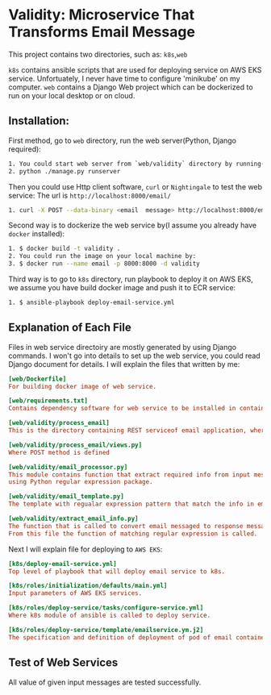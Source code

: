 Validity: Microservice That Transforms Email Message 
==========================================================================

This project contains two directories, such as:
`k8s`,`web`

`k8s` contains ansible scripts that are used for deploying service on AWS EKS service. Unfortuately, I never have time to configure 'minikube' on my computer.
`web` contains a Django Web project which can be dockerized to run on your local desktop or on cloud.


Installation:
-------------

First method, go to `web` directory, run the web server(Python, Django required):
```sh
1. You could start web server from `web/validity` directory by running(assuming Python and Django are installed):
2. python ./manage.py runserver
```
Then you could use Http client software, `curl` or `Nightingale` to test the web service:
The url is `http://localhost:8000/email/`
```sh
1. curl -X POST --data-binary <email  message> http://localhost:8000/email/
```

Second way is to dockerize the web service by(I assume you already have `docker` installed):
```sh
1. $ docker build -t validity .
2. You could run the image on your local machine by:
3. $ docker run --name email -p 8000:8000 -d validity
```

Third way is to go to `k8s` directory, run playbook to deploy it on AWS EKS,
we assume you have build docker image and push it to ECR service:
```sh
1. $ ansible-playbook deploy-email-service.yml
```

Explanation of Each File
---------------------------

Files in web service directoiry are mostly generated by using Django commands.
I won't go into details to set up the web service, you could read Django document for details.
I will explain the files that written by me:
```ini
[web/Dockerfile]
For building docker image of web service.
```

```ini
[web/requirements.txt]
Contains dependency software for web service to be installed in container.
```

```ini
[web/validity/process_email]
This is the directory containing REST serviceof email application, where when a POST request is called from client, this application respond to the request.
```

```ini
[web/validity/process_email/views.py]
Where POST method is defined
```

```ini
[web/validity/email_processor.py]
This module contains function that extract required info from input mesage by
using Python regular expression package.
```

```ini
[web/validity/email_template.py]
The template with regualar expression pattern that match the info in emails
```
```ini
[web/validity/extract_email_info.py]
The function that is called to convert email messaged to response message.
From this file the function of matching regular expression is called.
```


Next I will explain file for deploying to  `AWS EKS`:

```ini
[k8s/deploy-email-service.yml]
Top level of playbook that will deploy email service to k8s.
```

```ini
[k8s/roles/initialization/defaults/main.yml]
Input parameters of AWS EKS services.
```

```ini
[k8s/roles/deploy-service/tasks/configure-service.yml]
Where k8s module of ansible is called to deploy service.
```

```ini
[k8s/roles/deploy-service/template/emailservice.ym.j2]
The specification and definition of deployment of pod of email container service. 
```

Test of Web Services
---------------------------
All value of given input messages are tested successfully.